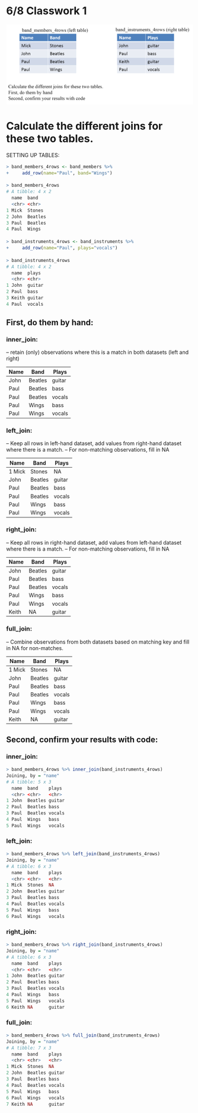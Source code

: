# 6/8 Classwork 1

![Untitled](6%208%20Classwork%201%20db33626c6bfb45afbd2d7a09624e9aa2/Untitled.png)

# Calculate the different joins for these two tables.

SETTING UP TABLES:

```r
> band_members_4rows <- band_members %>%
+     add_row(name="Paul", band="Wings")

> band_members_4rows
# A tibble: 4 x 2
  name  band   
  <chr> <chr>  
1 Mick  Stones 
2 John  Beatles
3 Paul  Beatles
4 Paul  Wings

> band_instruments_4rows <- band_instruments %>%
+     add_row(name="Paul", plays="vocals")

> band_instruments_4rows
# A tibble: 4 x 2
  name  plays 
  <chr> <chr> 
1 John  guitar
2 Paul  bass  
3 Keith guitar
4 Paul  vocals
```

## First, do them by hand:

### inner_join:

– retain (only) observations where this is a match in both datasets (left and right)

| Name | Band | Plays |
| --- | --- | --- |
| John  | Beatles  | guitar |
| Paul  | Beatles  | bass |
| Paul  | Beatles  | vocals |
| Paul  | Wings  | bass |
| Paul  | Wings  | vocals |

### left_join:

– Keep all rows in left-hand dataset, add values from right-hand dataset where there is a match.
– For non-matching observations, fill in NA

| Name | Band | Plays |
| --- | --- | --- |
| 1 Mick  | Stones  | NA |
| John  | Beatles  | guitar |
| Paul  | Beatles  | bass |
| Paul  | Beatles  | vocals |
| Paul  | Wings  | bass |
| Paul  | Wings  | vocals |

### right_join:

– Keep all rows in right-hand dataset, add values from left-hand dataset where there is a match.
– For non-matching observations, fill in NA

| Name | Band | Plays |
| --- | --- | --- |
| John  | Beatles  | guitar |
| Paul  | Beatles  | bass |
| Paul  | Beatles  | vocals |
| Paul  | Wings  | bass |
| Paul  | Wings  | vocals |
| Keith  | NA  | guitar |

### full_join:

– Combine observations from both datasets based on matching key and fill in NA for non-matches.

| Name | Band | Plays |
| --- | --- | --- |
| 1 Mick  | Stones  | NA |
| John  | Beatles  | guitar |
| Paul  | Beatles  | bass |
| Paul  | Beatles  | vocals |
| Paul  | Wings  | bass |
| Paul  | Wings  | vocals |
| Keith  | NA  | guitar |

## Second, confirm your results with code:

### inner_join:

```r
> band_members_4rows %>% inner_join(band_instruments_4rows)
Joining, by = "name"
# A tibble: 5 x 3
  name  band    plays 
  <chr> <chr>   <chr> 
1 John  Beatles guitar
2 Paul  Beatles bass  
3 Paul  Beatles vocals
4 Paul  Wings   bass  
5 Paul  Wings   vocals
```

### left_join:

```r
> band_members_4rows %>% left_join(band_instruments_4rows)
Joining, by = "name"
# A tibble: 6 x 3
  name  band    plays 
  <chr> <chr>   <chr> 
1 Mick  Stones  NA    
2 John  Beatles guitar
3 Paul  Beatles bass  
4 Paul  Beatles vocals
5 Paul  Wings   bass  
6 Paul  Wings   vocals
```

### right_join:

```r
> band_members_4rows %>% right_join(band_instruments_4rows)
Joining, by = "name"
# A tibble: 6 x 3
  name  band    plays 
  <chr> <chr>   <chr> 
1 John  Beatles guitar
2 Paul  Beatles bass  
3 Paul  Beatles vocals
4 Paul  Wings   bass  
5 Paul  Wings   vocals
6 Keith NA      guitar
```

### full_join:

```r
> band_members_4rows %>% full_join(band_instruments_4rows)
Joining, by = "name"
# A tibble: 7 x 3
  name  band    plays 
  <chr> <chr>   <chr> 
1 Mick  Stones  NA    
2 John  Beatles guitar
3 Paul  Beatles bass  
4 Paul  Beatles vocals
5 Paul  Wings   bass  
6 Paul  Wings   vocals
7 Keith NA      guitar
```